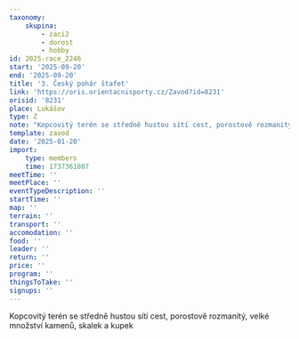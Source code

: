 ```yaml
---
taxonomy:
    skupina:
        - zaci2
        - dorost
        - hobby
id: 2025-race_2246
start: '2025-09-20'
end: '2025-09-20'
title: '3. Český pohár štafet'
link: 'https://oris.orientacnisporty.cz/Zavod?id=8231'
orisid: '8231'
place: Lukášov
type: Z
note: "Kopcovitý terén se středně hustou sítí cest, porostově rozmanitý, velké množství kamenů,\r\nskalek a kupek"
template: zavod
date: '2025-01-20'
import:
    type: members
    time: 1737361807
meetTime: ''
meetPlace: ''
eventTypeDescription: ''
startTime: ''
map: ''
terrain: ''
transport: ''
accomodation: ''
food: ''
leader: ''
return: ''
price: ''
program: ''
thingsToTake: ''
signups: ''
---
```


Kopcovitý terén se středně hustou sítí cest, porostově rozmanitý, velké množství kamenů,
skalek a kupek
